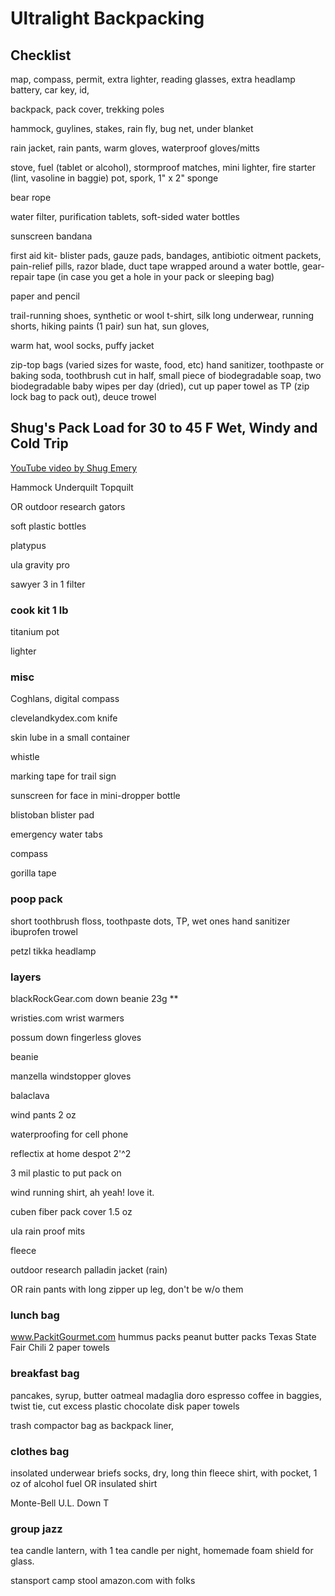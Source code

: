# Ultralight Backpacking 

## Checklist

map, compass, permit, extra lighter, reading glasses, extra headlamp battery, car key, id, 

backpack, pack cover, trekking poles

hammock, guylines, stakes, rain fly, bug net, under blanket

rain jacket, rain pants, warm gloves, waterproof gloves/mitts

stove, fuel (tablet or alcohol), stormproof matches, mini lighter, fire starter (lint, vasoline in baggie) pot, spork, 1" x 2" sponge

bear rope

water filter, purification tablets,
soft-sided water bottles

sunscreen
bandana

first aid kit- 
blister pads, gauze pads, bandages, 
antibiotic oitment packets, pain-relief pills, 
razor blade, duct tape wrapped around a water bottle, 
gear-repair tape (in case you get a hole in your pack or sleeping bag)

paper and pencil

trail-running shoes, 
synthetic or wool t-shirt, 
silk long underwear,
running shorts,
hiking paints (1 pair)
sun hat,
sun gloves,

warm hat, wool socks, puffy jacket

zip-top bags (varied sizes for waste, food, etc)
hand sanitizer, 
toothpaste or baking soda, 
toothbrush cut in half, 
small piece of biodegradable soap, 
two biodegradable baby wipes per day (dried), 
cut up paper towel as TP (zip lock bag to pack out),
deuce trowel


## Shug's Pack Load for 30 to 45 F Wet, Windy and Cold Trip

[YouTube video by Shug Emery](https://youtu.be/jTG38sxvKTo)

Hammock
Underquilt
Topquilt

OR outdoor research gators

soft plastic bottles

platypus

ula gravity pro

sawyer 3 in 1 filter

### cook kit 1 lb

titanium pot

lighter


### misc

Coghlans, digital compass

clevelandkydex.com knife

skin lube in a small container

whistle

marking tape for trail sign

sunscreen for face in mini-dropper bottle

blistoban blister pad

emergency water tabs

compass

gorilla tape



### poop pack
short toothbrush
floss,
toothpaste dots,
TP,
wet ones
hand sanitizer
ibuprofen
trowel

petzl tikka headlamp

### layers

blackRockGear.com down beanie 23g **

wristies.com wrist warmers

possum down fingerless gloves

beanie

manzella windstopper gloves

balaclava

wind pants 2 oz

waterproofing for cell phone

reflectix at home despot 2'^2

3 mil plastic to put pack on

wind running shirt, ah yeah! love it.

cuben fiber pack cover 1.5 oz

ula rain proof mits

fleece

outdoor research palladin jacket (rain)

OR rain pants with long zipper up leg, don't be w/o them


### lunch bag
www.PackitGourmet.com
  hummus packs
  peanut butter packs
  Texas State Fair Chili
  2 paper towels
  

### breakfast bag
pancakes, syrup, butter
oatmeal
madaglia doro espresso coffee in baggies, twist tie, cut excess plastic
chocolate disk
paper towels

trash compactor bag as backpack liner,

### clothes bag
insolated underwear
briefs
socks, dry, long
thin fleece shirt, with pocket, 1 oz of alcohol fuel
OR insulated shirt

Monte-Bell U.L. Down T



### group jazz
tea candle lantern, with 1 tea candle per night, homemade foam shield for glass.

stansport camp stool amazon.com with folks






